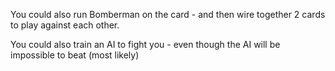 You could also run Bomberman on the card - and then wire together 2 cards to play against each other. 

You could also train an AI to fight you - even though the AI will be impossible to beat (most likely)